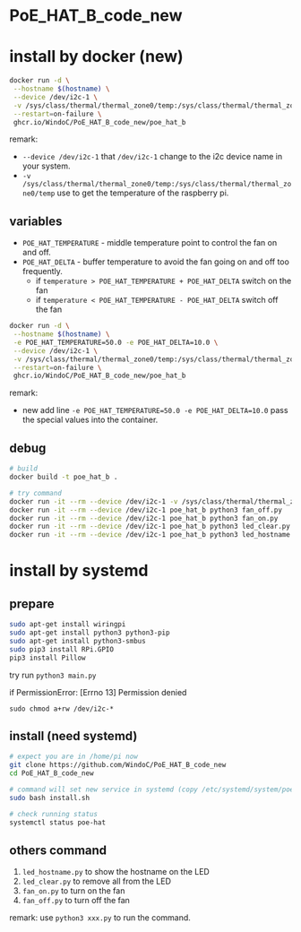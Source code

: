 # PoE_HAT_B_code_new

# install by docker (new)

```bash
docker run -d \
 --hostname $(hostname) \
 --device /dev/i2c-1 \
 -v /sys/class/thermal/thermal_zone0/temp:/sys/class/thermal/thermal_zone0/temp \
 --restart=on-failure \
 ghcr.io/WindoC/PoE_HAT_B_code_new/poe_hat_b
```

remark:
- `--device /dev/i2c-1` that `/dev/i2c-1` change to the i2c device name in your system.
- `-v /sys/class/thermal/thermal_zone0/temp:/sys/class/thermal/thermal_zone0/temp` use to get the temperature of the raspberry pi.

## variables

- `POE_HAT_TEMPERATURE` - middle temperature point to control the fan on and off.
- `POE_HAT_DELTA` - buffer temperature to avoid the fan going on and off too frequently.
  - if `temperature > POE_HAT_TEMPERATURE + POE_HAT_DELTA` switch on the fan
  - if `temperature < POE_HAT_TEMPERATURE - POE_HAT_DELTA` switch off the fan

```bash
docker run -d \
 --hostname $(hostname) \
 -e POE_HAT_TEMPERATURE=50.0 -e POE_HAT_DELTA=10.0 \
 --device /dev/i2c-1 \
 -v /sys/class/thermal/thermal_zone0/temp:/sys/class/thermal/thermal_zone0/temp \
 --restart=on-failure \
 ghcr.io/WindoC/PoE_HAT_B_code_new/poe_hat_b
```

remark:
- new add line `-e POE_HAT_TEMPERATURE=50.0 -e POE_HAT_DELTA=10.0` pass the special values into the container.

## debug

```bash
# build
docker build -t poe_hat_b .

# try command
docker run -it --rm --device /dev/i2c-1 -v /sys/class/thermal/thermal_zone0/temp:/sys/class/thermal/thermal_zone0/temp poe_hat_b python3 main.py
docker run -it --rm --device /dev/i2c-1 poe_hat_b python3 fan_off.py
docker run -it --rm --device /dev/i2c-1 poe_hat_b python3 fan_on.py
docker run -it --rm --device /dev/i2c-1 poe_hat_b python3 led_clear.py
docker run -it --rm --device /dev/i2c-1 poe_hat_b python3 led_hostname.py
```

# install by systemd

## prepare

```bash
sudo apt-get install wiringpi
sudo apt-get install python3 python3-pip
sudo apt-get install python3-smbus
sudo pip3 install RPi.GPIO
pip3 install Pillow
```

try run `python3 main.py`

if PermissionError: [Errno 13] Permission denied

`sudo chmod a+rw /dev/i2c-*`

## install (need systemd)

```bash
# expect you are in /home/pi now
git clone https://github.com/WindoC/PoE_HAT_B_code_new
cd PoE_HAT_B_code_new

# command will set new service in systemd (copy /etc/systemd/system/poe-hat.service)
sudo bash install.sh

# check running status
systemctl status poe-hat
```

## others command

1. `led_hostname.py` to show the hostname on the LED
2. `led_clear.py` to remove all from the LED
3. `fan_on.py` to turn on the fan
4. `fan_off.py` to turn off the fan

remark: use `python3 xxx.py` to run the command.
